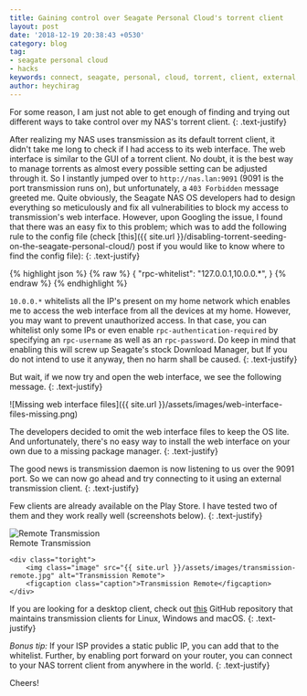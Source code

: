 ```yaml
---
title: Gaining control over Seagate Personal Cloud's torrent client
layout: post
date: '2018-12-19 20:38:43 +0530'
category: blog
tag:
- seagate personal cloud
- hacks
keywords: connect, seagate, personal, cloud, torrent, client, external, web, interface
author: heychirag
---
```


For some reason, I am just not able to get enough of finding and trying out different ways to take control over my NAS's torrent client.
{: .text-justify}

After realizing my NAS uses transmission as its default torrent client, it didn't take me long to check if I had access to its web interface. The web interface is similar to the GUI of a torrent client. No doubt, it is the best way to manage torrents as almost every possible setting can be adjusted through it. So I instantly jumped over to `http://nas.lan:9091` (9091 is the port transmission runs on), but unfortunately, a `403 Forbidden` message greeted me. Quite obviously, the Seagate NAS OS developers had to design everything so meticulously and fix all vulnerabilities to block my access to transmission's web interface. However, upon Googling the issue, I found that there was an easy fix to this problem; which was to add the following rule to the config file (check [this]({{ site.url }}/disabling-torrent-seeding-on-the-seagate-personal-cloud/) post if you would like to know where to find the config file):
{: .text-justify}

{% highlight json %}
{% raw %}
{
    "rpc-whitelist": "127.0.0.1,10.0.0.*",
}
{% endraw %}
{% endhighlight %}

`10.0.0.*` whitelists all the IP's present on my home network which enables me to access the web interface from all the devices at my home. However, you may want to prevent unauthorized access. In that case, you can whitelist only some IPs or even enable `rpc-authentication-required` by specifying an `rpc-username` as well as an `rpc-password`. Do keep in mind that enabling this will screw up Seagate's stock Download Manager, but If you do not intend to use it anyway, then no harm shall be caused.
{: .text-justify}

But wait, if we now try and open the web interface, we see the following message.
{: .text-justify}

![Missing web interface files]({{ site.url }}/assets/images/web-interface-files-missing.png)
<!--figcaption class="caption">Transmission web interface files are missing on the NAS OS</figcaptio-->

The developers decided to omit the web interface files to keep the OS lite. And unfortunately, there's no easy way to install the web interface on your own due to a missing package manager.
{: .text-justify}

The good news is transmission daemon is now listening to us over the 9091 port. So we can now go ahead and try connecting to it using an external transmission client.
{: .text-justify}

Few clients are already available on the Play Store. I have tested two of them and they work really well (screenshots below).
{: .text-justify}

<div class="side-by-side">
    <div class="toleft">
        <img class="image" src="{{ site.url }}/assets/images/remote-transmission.jpg" alt="Remote Transmission">
        <figcaption class="caption">Remote Transmission</figcaption>
    </div>

    <div class="toright">
        <img class="image" src="{{ site.url }}/assets/images/transmission-remote.jpg" alt="Transmission Remote">
        <figcaption class="caption">Transmission Remote</figcaption>
    </div>
</div>


If you are looking for a desktop client, check out [this](https://github.com/transmission-remote-gui/transgui) GitHub repository that maintains transmission clients for Linux, Windows and macOS.
{: .text-justify}

_Bonus tip:_ If your ISP provides a static public IP, you can add that to the whitelist. Further, by enabling port forward on your router, you can connect to your NAS torrent client from anywhere in the world.
{: .text-justify}

Cheers!
<div class="breaker"></div>
